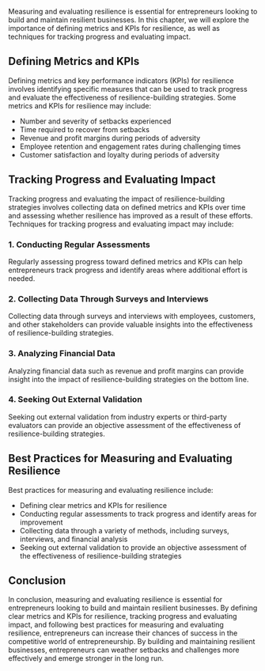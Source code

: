 
Measuring and evaluating resilience is essential for entrepreneurs looking to build and maintain resilient businesses. In this chapter, we will explore the importance of defining metrics and KPIs for resilience, as well as techniques for tracking progress and evaluating impact.

Defining Metrics and KPIs
-------------------------

Defining metrics and key performance indicators (KPIs) for resilience involves identifying specific measures that can be used to track progress and evaluate the effectiveness of resilience-building strategies. Some metrics and KPIs for resilience may include:

* Number and severity of setbacks experienced
* Time required to recover from setbacks
* Revenue and profit margins during periods of adversity
* Employee retention and engagement rates during challenging times
* Customer satisfaction and loyalty during periods of adversity

Tracking Progress and Evaluating Impact
---------------------------------------

Tracking progress and evaluating the impact of resilience-building strategies involves collecting data on defined metrics and KPIs over time and assessing whether resilience has improved as a result of these efforts. Techniques for tracking progress and evaluating impact may include:

### 1. Conducting Regular Assessments

Regularly assessing progress toward defined metrics and KPIs can help entrepreneurs track progress and identify areas where additional effort is needed.

### 2. Collecting Data Through Surveys and Interviews

Collecting data through surveys and interviews with employees, customers, and other stakeholders can provide valuable insights into the effectiveness of resilience-building strategies.

### 3. Analyzing Financial Data

Analyzing financial data such as revenue and profit margins can provide insight into the impact of resilience-building strategies on the bottom line.

### 4. Seeking Out External Validation

Seeking out external validation from industry experts or third-party evaluators can provide an objective assessment of the effectiveness of resilience-building strategies.

Best Practices for Measuring and Evaluating Resilience
------------------------------------------------------

Best practices for measuring and evaluating resilience include:

* Defining clear metrics and KPIs for resilience
* Conducting regular assessments to track progress and identify areas for improvement
* Collecting data through a variety of methods, including surveys, interviews, and financial analysis
* Seeking out external validation to provide an objective assessment of the effectiveness of resilience-building strategies

Conclusion
----------

In conclusion, measuring and evaluating resilience is essential for entrepreneurs looking to build and maintain resilient businesses. By defining clear metrics and KPIs for resilience, tracking progress and evaluating impact, and following best practices for measuring and evaluating resilience, entrepreneurs can increase their chances of success in the competitive world of entrepreneurship. By building and maintaining resilient businesses, entrepreneurs can weather setbacks and challenges more effectively and emerge stronger in the long run.
